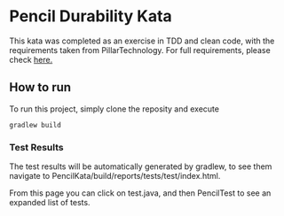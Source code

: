 # Pencil Durability Kata

This kata was completed as an exercise in TDD and clean code, with the requirements taken from PillarTechnology. For full requirements, please check [here.](https://github.com/PillarTechnology/kata-pencil-durability)

## How to run

To run this project, simply clone the reposity and execute 

```
gradlew build
```

### Test Results

The test results will be automatically generated by gradlew, to see them navigate to PencilKata/build/reports/tests/test/index.html.

From this page you can click on test.java, and then PencilTest to see an expanded list of tests.